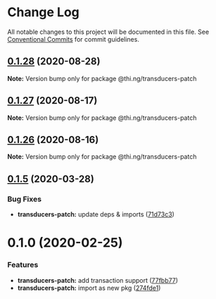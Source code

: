 # Change Log

All notable changes to this project will be documented in this file.
See [Conventional Commits](https://conventionalcommits.org) for commit guidelines.

## [0.1.28](https://github.com/thi-ng/umbrella/compare/@thi.ng/transducers-patch@0.1.27...@thi.ng/transducers-patch@0.1.28) (2020-08-28)

**Note:** Version bump only for package @thi.ng/transducers-patch





## [0.1.27](https://github.com/thi-ng/umbrella/compare/@thi.ng/transducers-patch@0.1.26...@thi.ng/transducers-patch@0.1.27) (2020-08-17)

**Note:** Version bump only for package @thi.ng/transducers-patch





## [0.1.26](https://github.com/thi-ng/umbrella/compare/@thi.ng/transducers-patch@0.1.25...@thi.ng/transducers-patch@0.1.26) (2020-08-16)

**Note:** Version bump only for package @thi.ng/transducers-patch





## [0.1.5](https://github.com/thi-ng/umbrella/compare/@thi.ng/transducers-patch@0.1.4...@thi.ng/transducers-patch@0.1.5) (2020-03-28)


### Bug Fixes

* **transducers-patch:** update deps & imports ([71d73c3](https://github.com/thi-ng/umbrella/commit/71d73c3acc41d6cf2c5a4a91432bc85afa38980b))





# 0.1.0 (2020-02-25)


### Features

* **transducers-patch:** add transaction support ([77fbb77](https://github.com/thi-ng/umbrella/commit/77fbb774083c38e660644d7ee54b517e2521c3b5))
* **transducers-patch:** import as new pkg ([274fde1](https://github.com/thi-ng/umbrella/commit/274fde1721d478d70d90c720a819361fbc8af836))
